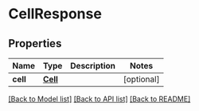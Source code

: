 # CellResponse

## Properties
Name | Type | Description | Notes
------------ | ------------- | ------------- | -------------
**cell** | [**Cell**](Cell.md) |  | [optional] 

[[Back to Model list]](../README.md#documentation-for-models) [[Back to API list]](../README.md#documentation-for-api-endpoints) [[Back to README]](../README.md)


